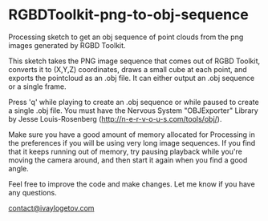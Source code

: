RGBDToolkit-png-to-obj-sequence
===============================

Processing sketch to get an obj sequence of point clouds from the png images generated by RGBD Toolkit.

This sketch takes the PNG image sequence that comes out of RGBD Toolkit, converts it to (X,Y,Z) coordinates, draws a small cube at each point, and exports the pointcloud as an .obj file. It can either output an .obj sequence or a single frame.


Press 'q' while playing to create an .obj sequence or while paused to create a single .obj file. You must have the Nervous System "OBJExporter" Library by Jesse Louis-Rosenberg (http://n-e-r-v-o-u-s.com/tools/obj/).

Make sure you have a good amount of memory allocated for Processing in the preferences if you will be using very long image sequences. If you find that it keeps running out of memory, try pausing playback while you're moving the camera around, and then start it again when you find a good angle.

Feel free to improve the code and make changes. Let me know if you have any questions.

contact@ivaylogetov.com
